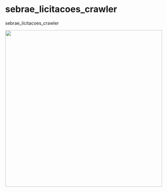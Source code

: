 # sebrae_licitacoes_crawler
sebrae_licitacoes_crawler




<img height="500px" src="https://github.com/jh00nbr/sebrae_licitacoes_crawler/raw/master/graficos/quantidade_licitacao_por_modalidade.png"></img>
